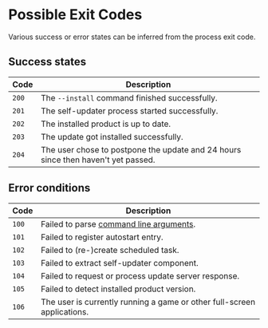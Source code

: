 # Possible Exit Codes

Various success or error states can be inferred from the process exit code.

## Success states

Code | Description
---|---
`200` | The `--install` command finished successfully.
`201` | The self-updater process started successfully.
`202` | The installed product is up to date.
`203` | The update got installed successfully.
`204` | The user chose to postpone the update and 24 hours since then haven't yet passed.

## Error conditions

Code | Description
---|---
`100` | Failed to parse [command line arguments](Command-Line-Arguments.md).
`101` | Failed to register autostart entry.
`102` | Failed to (re-)create scheduled task.
`103` | Failed to extract self-updater component.
`104` | Failed to request or process update server response.
`105` | Failed to detect installed product version.
`106` | The user is currently running a game or other full-screen applications.

